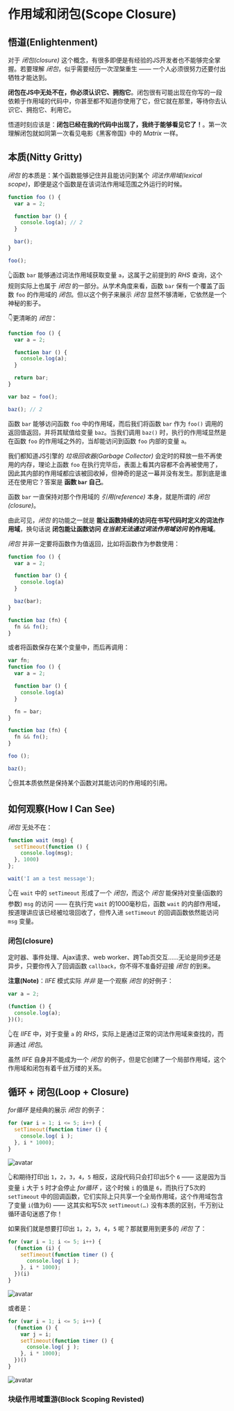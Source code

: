# 作用域和闭包(Scope Closure)

## 悟道(Enlightenment)
对于 *闭包(closure)* 这个概念，有很多即便是有经验的JS开发者也不能够完全掌握。若要理解 *闭包*，似乎需要经历一次涅槃重生 —— 一个人必须很努力还要付出牺牲才能达到。

**闭包在JS中无处不在，你必须认识它、拥抱它**。闭包很有可能出现在你写的一段依赖于作用域的代码中，你甚至都不知道你使用了它，但它就在那里，等待你去认识它、拥抱它、利用它。

悟道时刻应该是：**闭包已经在我的代码中出现了，我终于能够看见它了！**。第一次理解闭包就如同第一次看见电影《黑客帝国》中的 *Matrix* 一样。

## 本质(Nitty Gritty)
*闭包* 的本质是：某个函数能够记住并且能访问到某个 *词法作用域(lexical scope)*，即便是这个函数是在该词法作用域范围之外运行的时候。

```javascript
function foo () {
  var a = 2;

  function bar () {
    console.log(a); // 2
  }

  bar();
}

foo();
```

👆函数 `bar` 能够通过词法作用域获取变量 `a`，这属于之前提到的 *RHS* 查询，这个规则实际上也属于 *闭包* 的一部分。从学术角度来看，函数 `bar` 保有一个覆盖了函数 `foo` 的作用域的 *闭包*。但以这个例子来展示 *闭包* 显然不够清晰，它依然是一个神秘的影子。

👇更清晰的 *闭包*：
```javascript
function foo () {
  var a = 2;

  function bar () {
    console.log(a);
  }

  return bar;
}

var baz = foo();

baz(); // 2
```
函数 `bar` 能够访问函数 `foo` 中的作用域，而后我们将函数 `bar` 作为 `foo()` 调用的返回值返回，并将其赋值给变量 `baz`。当我们调用 `baz()` 时，执行的作用域显然是在函数 `foo` 的作用域之外的，当却能访问到函数 `foo` 内部的变量 `a`。

我们都知道JS引擎的 *垃圾回收器(Garbage Collector)* 会定时的释放一些不再使用的内存，理论上函数 `foo` 在执行完毕后，表面上看其内容都不会再被使用了，因此其内部的作用域都应该被回收掉，但神奇的是这一幕并没有发生。那到底是谁还在使用它？答案是 **函数 `bar` 自己**。

函数 `bar` 一直保持对那个作用域的 *引用(reference)* 本身，就是所谓的 *闭包(closure)*。

由此可见，*闭包* 的功能之一就是 **能让函数持续的访问在书写代码时定义的词法作用域**，换句话说 **闭包能让函数访问 *在当前无法通过词法作用域访问* 的作用域**。

*闭包* 并非一定要将函数作为值返回，比如将函数作为参数使用：
```javascript
function foo () {
  var a = 2;

  function bar () {
    console.log(a)
  }

  baz(bar);
}

function baz (fn) {
  fn && fn();
}
```

或者将函数保存在某个变量中，而后再调用：
```javascript
var fn;
function foo () {
  var a = 2;

  function bar () {
    console.log(a)
  }

  fn = bar;
}

function baz (fn) {
  fn && fn();
}

foo ();

baz();
```

👆但其本质依然是保持某个函数对其能访问的作用域的引用。

## 如何观察(How I Can See)
*闭包* 无处不在：

```javascript
function wait (msg) {
  setTimeout(function () {
    console.log(msg);
  }, 1000)
};

wait('I am a test message');
```

👆在 `wait` 中的 `setTimeout` 形成了一个 *闭包*，而这个 *闭包* 能保持对变量(函数的参数) `msg` 的访问 —— 在执行完 `wait` 的1000毫秒后，函数 `wait` 的内部作用域，按道理讲应该已经被垃圾回收了，但传入进 `setTimeout` 的回调函数依然能访问 `msg` 变量。

### 闭包(closure)
定时器、事件处理、Ajax请求、web worker、跨Tab页交互……无论是同步还是异步，只要你传入了回调函数 `callback`，你不得不准备好迎接 *闭包* 的到来。

**注意(Note)**：*IIFE* 模式实际 *并非* 是一个观察 *闭包* 的好例子：
```javascript
var a = 2;

(function () {
  console.log(a);
})();
```
👆在 *IIFE* 中，对于变量 `a` 的 *RHS*，实际上是通过正常的词法作用域来查找的，而非通过 *闭包*。

虽然 *IIFE* 自身并不能成为一个 *闭包* 的例子，但是它创建了一个局部作用域，这个作用域和闭包有着千丝万缕的关系。

## 循环 + 闭包(Loop + Closure)
*for循环* 是经典的展示 *闭包* 的例子：
```javascript
for (var i = 1; i <= 5; i++) {
  setTimeout(function timer () {
    console.log( i );
  }, i * 1000);
}
```

![avatar](./assets/closure_loop+closure_1.png)

👆和期待打印出 `1`，`2`，`3`，`4`，`5` 相反，这段代码只会打印出5个 `6` —— 这是因为当变量 `i` 大于 `5` 时才会停止 *for循环* ，这个时候 `i` 的值是 `6`，而执行了5次的 `setTimeout` 中的回调函数，它们实际上只共享一个全局作用域，这个作用域包含了变量 `i`(值为6) —— 这其实和写5次 `setTimeout(…)` 没有本质的区别，千万别让循环语句迷惑了你！

如果我们就是想要打印出 `1`，`2`，`3`，`4`，`5` 呢？那就要用到更多的 *闭包* 了：
```javascript
for (var i = 1; i <= 5; i++) {
  (function (i) {
    setTimeout(function timer () {
      console.log( i );
    }, i * 1000);
  })(i)
}
```

![avatar](./assets/closure_loop+closure_2.png)

或者是：
```javascript
for (var i = 1; i <= 5; i++) {
  (function () {
    var j = i;
    setTimeout(function timer () {
      console.log( j );
    }, i * 1000);
  })()
}
```

![avatar](./assets/closure_loop+closure_3.png)

### 块级作用域重游(Block Scoping Revisted)